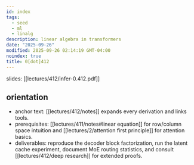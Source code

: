 ```yaml
---
id: index
tags:
  - seed
  - ml
  - linalg
description: linear algebra in transformers
date: "2025-09-26"
modified: 2025-09-26 02:14:19 GMT-04:00
noindex: true
title: 0[dot]412
---
```


slides: [[lectures/412/infer-0.412.pdf]]

## orientation

- anchor text: [[lectures/412/notes]] expands every derivation and links tools.
- prerequisites: [[lectures/411/notes#linear equation]] for row/column space intuition and [[lectures/2/attention first principle]] for attention basics.
- deliverables: reproduce the decoder block factorization, run the latent cache experiment, document MoE routing statistics, and consult [[lectures/412/deep research]] for extended proofs.
